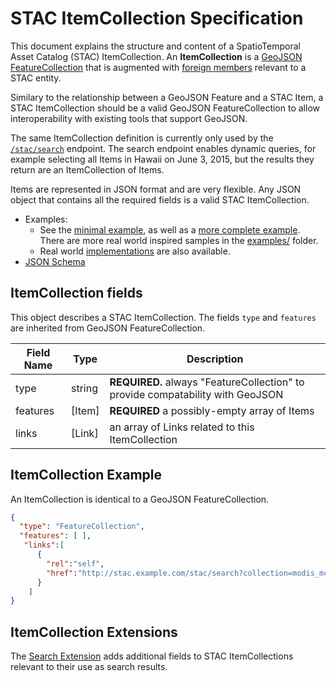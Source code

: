 # STAC ItemCollection Specification

This document explains the structure and content of a SpatioTemporal Asset Catalog (STAC) ItemCollection. An **ItemCollection** is a [GeoJSON](http://geojson.org/) [FeatureCollection](https://tools.ietf.org/html/rfc7946#section-3.3) 
that is augmented with [foreign members](https://tools.ietf.org/html/rfc7946#section-6) relevant to a STAC entity.

Similary to the relationship between a GeoJSON Feature and a STAC Item, a STAC ItemCollection should be a valid GeoJSON FeatureCollection to allow interoperability with existing tools that support GeoJSON. 

The same ItemCollection definition is currently only used by the [`/stac/search`](../api-spec/README.md) endpoint. 
The search endpoint enables dynamic
queries, for example selecting all Items in Hawaii on June 3, 2015, but the results they return are an
ItemCollection of Items.

Items are represented in JSON format and are very flexible. Any JSON object that contains all the
required fields is a valid STAC ItemCollection.

- Examples:
  - See the [minimal example](examples/minimal-sample.json), as well as a [more complete example](examples/sample-full.json). There are more real world inspired samples in the [examples/](examples/) folder.
  - Real world [implementations](../implementations.md) are also available.
- [JSON Schema](json-schema/itemcollection.json)

## ItemCollection fields

This object describes a STAC ItemCollection. The fields `type` and `features` are inherited from GeoJSON FeatureCollection.

| Field Name | Type                                                                       | Description |
| ---------- | -------------------------------------------------------------------------- | ----------- |
| type       | string | **REQUIRED.** always "FeatureCollection" to provide compatability with GeoJSON  |
| features   | [Item] | **REQUIRED** a possibly-empty array of Items          |
| links      | [Link] | an array of Links related to this ItemCollection   |
          
## ItemCollection Example

An ItemCollection is identical to a GeoJSON FeatureCollection.

```json
{
  "type": "FeatureCollection",
  "features": [ ],
   "links":[
      {
        "rel":"self",
        "href":"http://stac.example.com/stac/search?collection=modis_mcd43a4"
      }
    ]
}
```

## ItemCollection Extensions

The [Search Extension](extensions/search/README.md) adds additional fields to STAC ItemCollections relevant to their use as 
search results.
